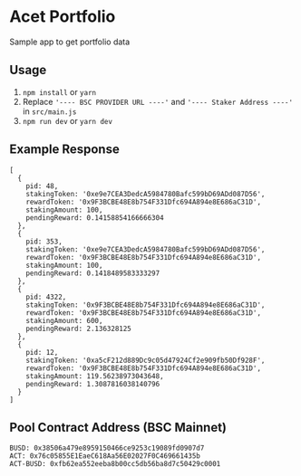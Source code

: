 # Acet Portfolio

Sample app to get portfolio data

## Usage

1. `npm install` or `yarn`
2. Replace `'---- BSC PROVIDER URL ----'` and `'---- Staker Address ----'` in `src/main.js`
3. `npm run dev` or `yarn dev`

## Example Response

````
[
  {
    pid: 48,
    stakingToken: '0xe9e7CEA3DedcA5984780Bafc599bD69ADd087D56',
    rewardToken: '0x9F3BCBE48E8b754F331Dfc694A894e8E686aC31D',
    stakingAmount: 100,
    pendingReward: 0.14158854166666304
  },
  {
    pid: 353,
    stakingToken: '0xe9e7CEA3DedcA5984780Bafc599bD69ADd087D56',
    rewardToken: '0x9F3BCBE48E8b754F331Dfc694A894e8E686aC31D',
    stakingAmount: 100,
    pendingReward: 0.1418489583333297
  },
  {
    pid: 4322,
    stakingToken: '0x9F3BCBE48E8b754F331Dfc694A894e8E686aC31D',
    rewardToken: '0x9F3BCBE48E8b754F331Dfc694A894e8E686aC31D',
    stakingAmount: 600,
    pendingReward: 2.136328125
  },
  {
    pid: 12,
    stakingToken: '0xa5cF212d889Dc9c05d47924Cf2e909fb50Df928F',
    rewardToken: '0x9F3BCBE48E8b754F331Dfc694A894e8E686aC31D',
    stakingAmount: 119.56238973043648,
    pendingReward: 1.3087816038140796
  }
]
````

## Pool Contract Address (BSC Mainnet)
`BUSD: 0x38506a479e8959150466ce9253c19089fd0907d7`
<br/>
`ACT: 0x76c05855E1EaeC618Aa56E02027F0C469661435b`
<br/>
`ACT-BUSD: 0xfb62ea552eeba8b00cc5db56ba8d7c50429c0001`

